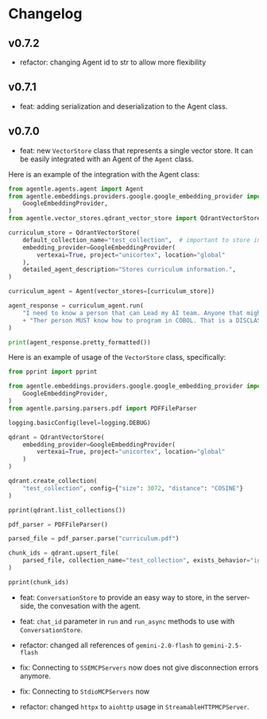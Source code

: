 # Changelog

## v0.7.2
- refactor: changing Agent id to str to allow more flexibility

## v0.7.1
- feat: adding serialization and deserialization to the Agent class.

## v0.7.0

- feat: new `VectorStore` class that represents a single vector store. It can be easily integrated with an Agent of the `Agent` class.

Here is an example of the integration with the Agent class:
```py
from agentle.agents.agent import Agent
from agentle.embeddings.providers.google.google_embedding_provider import (
    GoogleEmbeddingProvider,
)
from agentle.vector_stores.qdrant_vector_store import QdrantVectorStore

curriculum_store = QdrantVectorStore(
    default_collection_name="test_collection",  # important to store in state because the Agent will not know which collection to search.
    embedding_provider=GoogleEmbeddingProvider(
        vertexai=True, project="unicortex", location="global"
    ),
    detailed_agent_description="Stores curriculum information.",
)

curriculum_agent = Agent(vector_stores=[curriculum_store])

agent_response = curriculum_agent.run(
    "I need to know a person that can Lead my AI team. Anyone that might help us?"
    + "Ther person MUST know how to program in COBOL. That is a DISCLASSIFYING requirement."
)

print(agent_response.pretty_formatted())
```

Here is an example of usage of the `VectorStore` class, specifically:
```py
from pprint import pprint

from agentle.embeddings.providers.google.google_embedding_provider import (
    GoogleEmbeddingProvider,
)
from agentle.parsing.parsers.pdf import PDFFileParser

logging.basicConfig(level=logging.DEBUG)

qdrant = QdrantVectorStore(
    embedding_provider=GoogleEmbeddingProvider(
        vertexai=True, project="unicortex", location="global"
    )
)

qdrant.create_collection(
    "test_collection", config={"size": 3072, "distance": "COSINE"}
)

pprint(qdrant.list_collections())

pdf_parser = PDFFileParser()

parsed_file = pdf_parser.parse("curriculum.pdf")

chunk_ids = qdrant.upsert_file(
    parsed_file, collection_name="test_collection", exists_behavior="ignore"
)

pprint(chunk_ids)
```

- feat: `ConversationStore` to provide an easy way to store, in the server-side, the convesation with the agent.

- feat: `chat_id` parameter in `run` and `run_async` methods to use with `ConversationStore`.

- refactor: changed all references of `gemini-2.0-flash` to `gemini-2.5-flash`

- fix: Connecting to `SSEMCPServers` now does not give disconnection errors anymore.

- fix: Connecting to `StdioMCPServers` now 

- refactor: changed `httpx` to `aiohttp` usage in `StreamableHTTPMCPServer`.
